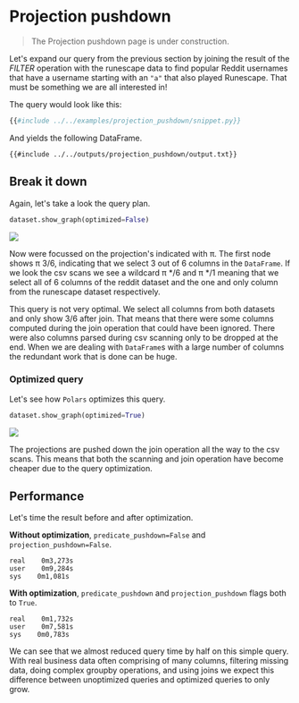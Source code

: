 # Projection pushdown

> The Projection pushdown page is under construction.

Let's expand our query from the previous section by joining the result of the *FILTER*
operation with the runescape data to find popular Reddit usernames that have a
username starting with an `"a"` that also played Runescape. That must be something we are all
interested in!

The query would look like this:

```python
{{#include ../../examples/projection_pushdown/snippet.py}}
```

And yields the following DataFrame.

```text
{{#include ../../outputs/projection_pushdown/output.txt}}
```

## Break it down

Again, let's take a look the query plan.

```python
dataset.show_graph(optimized=False)
```

![](./../outputs/projection_pushdown/graph.png)

Now were focussed on the projection's indicated with π. The first node shows π 3/6,
indicating that we select 3 out of 6 columns in the `DataFrame`. If we look the csv scans
we see a wildcard π \*/6 and π \*/1 meaning that we select all of 6 columns of the
reddit dataset and the one and only column from the runescape dataset respectively.

This query is not very optimal. We select all columns from both datasets and only show
3/6 after join. That means that there were some columns computed during the join
operation that could have been ignored. There were also columns parsed during csv
scanning only to be dropped at the end. When we are dealing with `DataFrame`s with a
large number of columns the redundant work that is done can be huge.

### Optimized query

Let's see how `Polars` optimizes this query.

```python
dataset.show_graph(optimized=True)
```

![](./../outputs/projection_pushdown/graph-optimized.png)

The projections are pushed down the join operation all the way to the csv scans. This
means that both the scanning and join operation have become cheaper due to the query
optimization.

## Performance

Let's time the result before and after optimization.

**Without optimization**, `predicate_pushdown=False` and `projection_pushdown=False`.

```text
real    0m3,273s
user    0m9,284s
sys    0m1,081s
```

**With optimization**, `predicate_pushdown` and `projection_pushdown` flags both to
`True`.

```text
real    0m1,732s
user    0m7,581s
sys    0m0,783s
```

We can see that we almost reduced query time by half on this simple query. With real
business data often comprising of many columns, filtering missing data, doing complex
groupby operations, and using joins we expect this difference between unoptimized queries and optimized
queries to only grow.
